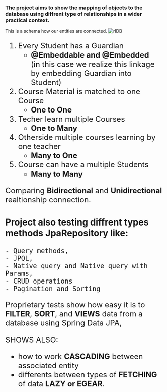 ### The project aims to show the mapping of objects to the database using diffrent type of relationships in a wider practical context. 

This is a schema how our entities are connected. 
![rlDB](https://user-images.githubusercontent.com/52918767/143892767-f976b3e5-7aec-402b-a454-387540617cfb.PNG)
<font size="5">
 1.  Every Student has a Guardian 
     - **@Embeddable and @Embedded**<br />
     (in this case we realize this linkage by embedding Guardian into Student)
 2.  Course Material is matched to one Course 
     - **One to One**
 3.  Techer learn multiple Courses
     - **One to Many**
 4.  Otherside multiple courses learning by one teacher
     - **Many to One**
 5.  Course can have a multiple Students
     - **Many to Many**

Comparing **Bidirectional** and **Unidirectional** realtionship connection.

### Project also testing diffrent types methods JpaRepository like:
    - Query methods,
    - JPQL,
    - Native query and Native query with Params,
    - CRUD operations 
    - Pagination and Sorting

Proprietary tests show how easy it is to **FILTER**, **SORT**, and **VIEWS** data from a database using Spring Data JPA, 

SHOWS ALSO:
- how to work **CASCADING** between associated entity  
- differents between types of **FETCHING** of data **LAZY or EGEAR**.







